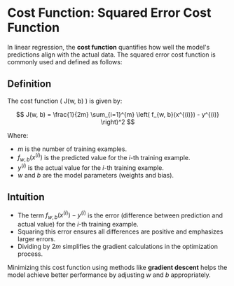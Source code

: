 # Cost Function: Squared Error Cost Function

In linear regression, the **cost function** quantifies how well the model's predictions align with the actual data. The squared error cost function is commonly used and defined as follows:

## Definition
The cost function \( J(w, b) \) is given by:

$$
J(w, b) = \frac{1}{2m} \sum_{i=1}^{m} \left( f_{w, b}(x^{(i)}) - y^{(i)} \right)^2
$$

Where:
- $m$ is the number of training examples.
- $f_{w, b}(x^{(i)})$ is the predicted value for the $i$-th training example.
- $y^{(i)}$ is the actual value for the $i$-th training example.
- $w$ and $b$ are the model parameters (weights and bias).

## Intuition
- The term $f_{w, b}(x^{(i)}) - y^{(i)}$ is the error (difference between prediction and actual value) for the $i$-th training example.
- Squaring this error ensures all differences are positive and emphasizes larger errors.
- Dividing by $2m$ simplifies the gradient calculations in the optimization process.

Minimizing this cost function using methods like **gradient descent** helps the model achieve better performance by adjusting $w$ and $b$ appropriately.